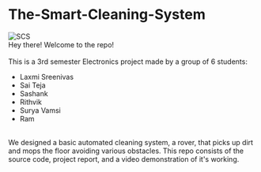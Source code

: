 # The-Smart-Cleaning-System
![SCS](https://user-images.githubusercontent.com/95877599/145456517-422e44e4-6e0c-442c-8d55-d07fad29584a.png)<br />
Hey there! Welcome to the repo!<br/><br/>
This is a 3rd semester Electronics project made by a group of 6 students:
- Laxmi Sreenivas
- Sai Teja
- Sashank
- Rithvik
- Surya Vamsi
- Ram
<br />
We designed a basic automated cleaning system, a rover, that picks up dirt and mops the floor avoiding various obstacles. This repo consists of the source code, project report, and a video demonstration of it's working.<br />
